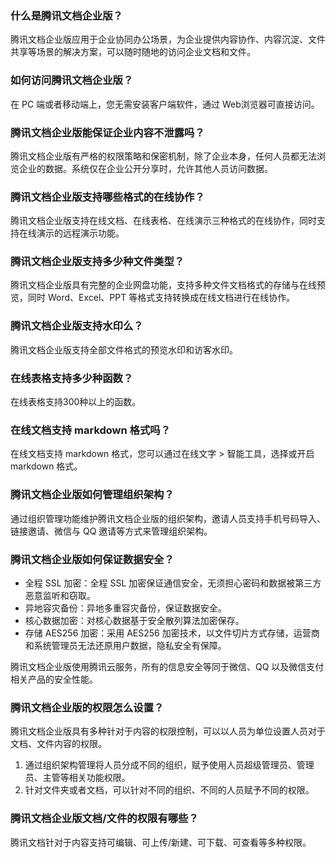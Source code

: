 

### 什么是腾讯文档企业版？
腾讯文档企业版应用于企业协同办公场景，为企业提供内容协作、内容沉淀、文件共享等场景的解决方案，可以随时随地的访问企业文档和文件。


### 如何访问腾讯文档企业版？
在 PC 端或者移动端上，您无需安装客户端软件，通过 Web浏览器可直接访问。

### 腾讯文档企业版能保证企业内容不泄露吗？
腾讯文档企业版有严格的权限策略和保密机制，除了企业本身，任何人员都无法浏览企业的数据。系统仅在企业公开分享时，允许其他人员访问数据。



### 腾讯文档企业版支持哪些格式的在线协作？
腾讯文档企业版支持在线文档、在线表格、在线演示三种格式的在线协作，同时支持在线演示的远程演示功能。


### 腾讯文档企业版支持多少种文件类型？
腾讯文档企业版具有完整的企业网盘功能，支持多种文件文档格式的存储与在线预览，同时 Word、Excel、PPT 等格式支持转换成在线文档进行在线协作。



### 腾讯文档企业版支持水印么？
腾讯文档企业版支持全部文件格式的预览水印和访客水印。


### 在线表格支持多少种函数？
在线表格支持300种以上的函数。


### 在线文档支持 markdown 格式吗？
在线文档支持 markdown 格式，您可以通过在线文字 > 智能工具，选择或开启 markdown 格式。


### 腾讯文档企业版如何管理组织架构？
通过组织管理功能维护腾讯文档企业版的组织架构，邀请人员支持手机号码导入、链接邀请、微信与 QQ 邀请等方式来管理组织架构。


### 腾讯文档企业版如何保证数据安全？
- 全程 SSL 加密：全程 SSL 加密保证通信安全，无须担心密码和数据被第三方恶意监听和窃取。
- 异地容灾备份：异地多重容灾备份，保证数据安全。
- 核心数据加密：对核心数据基于安全散列算法加密保存。
- 存储 AES256 加密：采用 AES256 加密技术，以文件切片方式存储，运营商和系统管理员无法还原用户数据，隐私安全有保障。

腾讯文档企业版使用腾讯云服务，所有的信息安全等同于微信、QQ 以及微信支付相关产品的安全性能。

### 腾讯文档企业版的权限怎么设置？
腾讯文档企业版具有多种针对于内容的权限控制，可以以人员为单位设置人员对于文档、文件内容的权限。
1. 通过组织架构管理将人员分成不同的组织，赋予使用人员超级管理员、管理员、主管等相关功能权限。
2. 针对文件夹或者文档，可以针对不同的组织、不同的人员赋予不同的权限。


### 腾讯文档企业版文档/文件的权限有哪些？
腾讯文档针对于内容支持可编辑、可上传/新建、可下载、可查看等多种权限。
